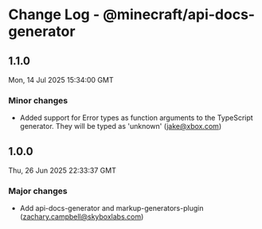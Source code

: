 # Change Log - @minecraft/api-docs-generator

<!-- This log was last generated on Mon, 14 Jul 2025 15:34:00 GMT and should not be manually modified. -->

<!-- Start content -->

## 1.1.0

Mon, 14 Jul 2025 15:34:00 GMT

### Minor changes

- Added support for Error types as function arguments to the TypeScript generator.  They will be typed as 'unknown' (jake@xbox.com)

## 1.0.0

Thu, 26 Jun 2025 22:33:37 GMT

### Major changes

- Add api-docs-generator and markup-generators-plugin (zachary.campbell@skyboxlabs.com)
